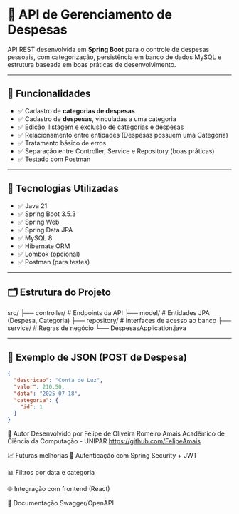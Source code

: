 # 💸 API de Gerenciamento de Despesas

API REST desenvolvida em **Spring Boot** para o controle de despesas pessoais, com categorização, persistência em banco de dados MySQL e estrutura baseada em boas práticas de desenvolvimento.

---

## 📌 Funcionalidades

- ✅ Cadastro de **categorias de despesas**
- ✅ Cadastro de **despesas**, vinculadas a uma categoria
- ✅ Edição, listagem e exclusão de categorias e despesas
- ✅ Relacionamento entre entidades (Despesas possuem uma Categoria)
- ✅ Tratamento básico de erros
- ✅ Separação entre Controller, Service e Repository (boas práticas)
- ✅ Testado com Postman

---

## 🧱 Tecnologias Utilizadas

- ✅ Java 21
- ✅ Spring Boot 3.5.3
- ✅ Spring Web
- ✅ Spring Data JPA
- ✅ MySQL 8
- ✅ Hibernate ORM
- ✅ Lombok (opcional)
- ✅ Postman (para testes)

---

## 🗂️ Estrutura do Projeto

src/
├── controller/ # Endpoints da API
├── model/ # Entidades JPA (Despesa, Categoria)
├── repository/ # Interfaces de acesso ao banco
├── service/ # Regras de negócio
└── DespesasApplication.java


---

## 🧪 Exemplo de JSON (POST de Despesa)

```json
{
  "descricao": "Conta de Luz",
  "valor": 210.50,
  "data": "2025-07-18",
  "categoria": {
    "id": 1
  }
}

```


📌 Autor
Desenvolvido por Felipe de Oliveira Romeiro Amais
Acadêmico de Ciência da Computação - UNIPAR
https://github.com/FelipeAmais

📈 Futuras melhorias
🔐 Autenticação com Spring Security + JWT

📊 Filtros por data e categoria

🌐 Integração com frontend (React)

📄 Documentação Swagger/OpenAPI

